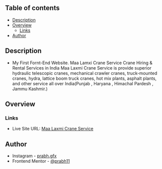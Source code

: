 ## Table of contents
- [Description](#description)
- [Overview](#overview)
  - [Links](#links)
- [Author](#author)


## Description
- My First Fornt-End Website.
Maa Lamxi Crane Service Crane Hiring & Rental Services in India
Maa Laxmi Crane Service is provide superior hydraulic telescopic cranes, mechanical crawler cranes, truck-mounted cranes, hydra, lattice boom truck cranes, hot mix plants, asphalt plants, and other service all over India(Punjab , Haryana , Himachal Pardesh , Jammu Kashmir.)


## Overview

### Links
- Live Site URL: [Maa Laxmi Crane Service](https://prabh11.github.io/Maa-laxmi-Crane-Service.io/)

## Author
- Instagram       - [prabh.gfx](https://www.instagram.com/prabh.gfx/)
- Frontend Mentor - [@prabh11](https://www.frontendmentor.io/profile/Prabh11)



